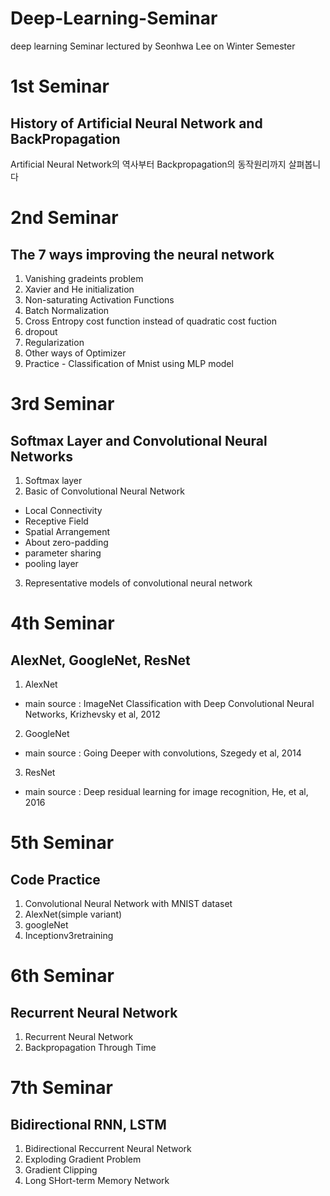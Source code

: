 # Deep-Learning-Seminar
deep learning Seminar lectured by Seonhwa Lee on Winter Semester

# 1st Seminar
## History of Artificial Neural Network and BackPropagation
Artificial Neural Network의 역사부터  Backpropagation의 동작원리까지 살펴봅니다

# 2nd Seminar
## The 7 ways improving the neural network
1. Vanishing gradeints problem
2. Xavier and He initialization
3. Non-saturating Activation Functions
4. Batch Normalization
5. Cross Entropy cost function instead of quadratic cost fuction
6. dropout
7. Regularization
8. Other ways of Optimizer
9. Practice - Classification of Mnist using MLP model

# 3rd Seminar
## Softmax Layer and Convolutional Neural Networks
1. Softmax layer
2. Basic of Convolutional Neural Network
  - Local Connectivity
  - Receptive Field
  - Spatial Arrangement
  - About zero-padding
  - parameter sharing
  - pooling layer
3. Representative models of convolutional neural network 

# 4th Seminar
## AlexNet, GoogleNet, ResNet
1. AlexNet
- main source : ImageNet Classification with Deep Convolutional Neural Networks, Krizhevsky et al, 2012
2. GoogleNet
- main source : Going Deeper with convolutions, Szegedy et al, 2014
3. ResNet
- main source : Deep residual learning for image recognition, He, et al, 2016 

# 5th Seminar
## Code Practice 
1. Convolutional Neural Network with MNIST dataset
2. AlexNet(simple variant)
3. googleNet
4. Inceptionv3retraining

# 6th Seminar
## Recurrent Neural Network
1. Recurrent Neural Network
2. Backpropagation Through Time

# 7th Seminar
## Bidirectional RNN, LSTM
1. Bidirectional Reccurrent Neural Network
2. Exploding Gradient Problem
3. Gradient Clipping
4. Long SHort-term Memory Network
